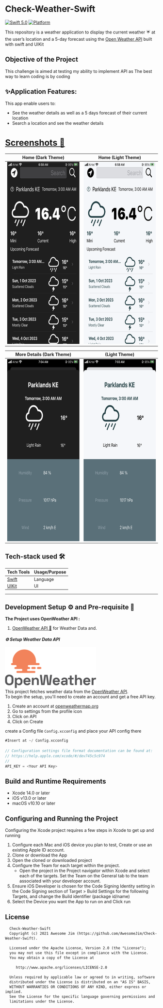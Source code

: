  
#  Check-Weather-Swift
[![Swift 5.0](https://img.shields.io/badge/Swift-5.0-orange.svg?style=flat)](https://swift.org)
[![Platform](https://img.shields.io/cocoapods/p/LFAlertController.svg?style=flat)](http://cocoapods.org/pods/LFAlertController)

This repository is a weather application to display the current weather ☔  at the user’s location and a
5-day forecast using the  [Open Weather API](https://openweathermap.org/api) built with swift and UIKit


Objective of the Project 
---------------
This challenge is aimed at testing my ability to implement API as The best way to learn coding is by coding 

✨Application Features:
--------------
This app enable users to:
- See the weather details as well as a 5 days forecast of their current location
- Search a location and see the weather details 


# [Screenshots 📱](Screenshots/)

|                            Home       (Dark Theme)                            |                           Home  (Light Theme)                            |
|:-----------------------------------------------------------------------------:|:------------------------------------------------------------------------:|
| <img src="Screenshots/Screenshot_home_dark.png" width="300px" height="600px"> | <img src="Screenshots/Screenshot_home.png" width="300px" height="600px"> |

|                            More Details (Dark Theme)                            |                               (Light Theme)                                |
|:-------------------------------------------------------------------------------:|:--------------------------------------------------------------------------:|
| <img src="Screenshots/Screenshot_detail_dark.png" width="300px" height="600px"> | <img src="Screenshots/Screenshot_detail.png" width="300px" height="600px"> |


## Tech-stack used 🛠
| **Tech Tools**                                           | **Usage/Purpose** |
|----------------------------------------------------------|-------------------|
| [Swift](https://www.swift.org/)                          | Language          |
| [UIKit](https://developer.apple.com/documentation/uikit) | UI                |

---
## Development Setup ⚙️ and Pre-requisite 📝
**The Project uses OpenWeather API :**
1. [OpenWeather API 🔑](https://openweathermap.org/current) for Weather Data and.


#### _⚙️ Setup Weather Data API_

![openweathermap.png](Screenshots/openweathermap.png) <br/>
This project fetches weather data from the [OpenWeather API](https://openweathermap.org/current).  
To begin the setup, you'll need to create an account and get a free API key.
1. Create an account at [openweathermap.org](https://home.openweathermap.org/api_keys)
2. Go to settings from the profile icon
3. Click on API
4. Click on Create

create a Config file  `Config.xcconfig` and place your API config there 

```swift
#Insert at ~/ Config.xcconfig

// Configuration settings file format documentation can be found at:
// https://help.apple.com/xcode/#/dev745c5c974
//
API_KEY = <Your API Key>
````

## Build and Runtime Requirements
+ Xcode 14.0 or later
+ iOS v13.0 or later
+ macOS v10.10 or later

## Configuring and Running the Project

Configuring the Xcode project requires a few steps in Xcode to get up and running
1) Configure each Mac and iOS device you plan to test, Create or use an existing Apple ID account.
2) Clone or download the App
3) Open the cloned or downloaded project
4) Configure the Team for each target within the project.
    - Open the project in the Project navigator within Xcode and select each of the targets. Set the Team on the General tab to the team associated with your developer account.
5)  Ensure iOS Developer is chosen for the Code Signing Identity setting in the Code Signing section of Target > Build Settings for the following Targets, and change the Build identifier (package id/name)
6) Select the Device you want the App to run on and Click run


License
--------

      Check-Weather-Swift
      Copyright (c) 2021 Awesome Jim (https://github.com/AwesomeJim/Check-Weather-Swift).

      Licensed under the Apache License, Version 2.0 (the "License");
      you may not use this file except in compliance with the License.
      You may obtain a copy of the License at

         http://www.apache.org/licenses/LICENSE-2.0

      Unless required by applicable law or agreed to in writing, software
      distributed under the License is distributed on an "AS IS" BASIS,
      WITHOUT WARRANTIES OR CONDITIONS OF ANY KIND, either express or implied.
      See the License for the specific language governing permissions and
      limitations under the License.
